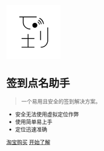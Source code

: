 ![logo](https://github.com/Fndroid/beacon_docs/blob/master/imgs/beacon_icon_circle.png?raw=true)

# 签到点名助手

> 一个易用且安全的签到解决方案。

* 安全无法使用虚拟定位作弊
* 使用简单易上手
* 定位迅速准确

[淘宝购买](https://item.taobao.com/item.htm?spm=a1z38n.10677092.0.0.e24a1debwWkPsQ&id=560533511786)
[开始了解](#小程序码)